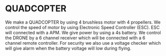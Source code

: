 # QUADCOPTER
We make a QUADCOPTER by using 4 brushless motor with 4 propellers. We control the speed of motor by using Electronic Speed Controller (ESC). ESC will connected with a APM. We give power by using a 4s battery. We control the DRONE by a 6 channel receiver which will be connected with a 6 channel remote controller. For security we also use a voltage checker which will give alarm when the battery voltage will low during flying.
